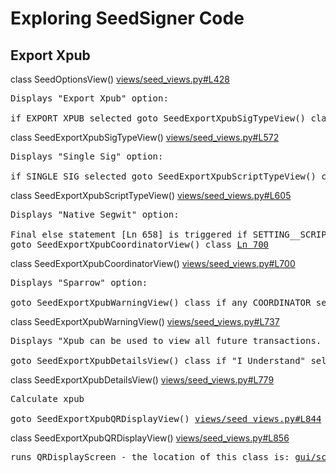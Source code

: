 # Exploring SeedSigner Code

## Export Xpub

class SeedOptionsView() [views/seed_views.py#L428](https://github.com/SeedSigner/seedsigner/blob/dev/src/seedsigner/views/seed_views.py#L428)
<pre>
Displays "Export Xpub" option:

if EXPORT_XPUB selected goto SeedExportXpubSigTypeView() class <a href="https://github.com/SeedSigner/seedsigner/blob/dev/src/seedsigner/views/seed_views.py#L514">Ln 514</a>
</pre>


class SeedExportXpubSigTypeView() [views/seed_views.py#L572](https://github.com/SeedSigner/seedsigner/blob/dev/src/seedsigner/views/seed_views.py#L572)
<pre>
Displays "Single Sig" option:

if SINGLE_SIG selected goto SeedExportXpubScriptTypeView() class <a href="https://github.com/SeedSigner/seedsigner/blob/dev/src/seedsigner/views/seed_views.py#L597">Ln 597</a>
</pre>


class SeedExportXpubScriptTypeView() [views/seed_views.py#L605](https://github.com/SeedSigner/seedsigner/blob/dev/src/seedsigner/views/seed_views.py#L605)
<pre>
Displays "Native Segwit" option:

Final else statement [Ln 658] is triggered if SETTING__SCRIPT_TYPES == "Native Segwit"
goto SeedExportXpubCoordinatorView() class <a href="https://github.com/SeedSigner/seedsigner/blob/dev/src/seedsigner/views/seed_views.py#L700">Ln 700</a>
</pre>


class SeedExportXpubCoordinatorView() [views/seed_views.py#L700](https://github.com/SeedSigner/seedsigner/blob/dev/src/seedsigner/views/seed_views.py#L700)
<pre>
Displays "Sparrow" option:

goto SeedExportXpubWarningView() class if any COORDINATOR select ("BlueWallet", "Nunchuk", "Sparrow" etc) <a href="https://github.com/SeedSigner/seedsigner/blob/dev/src/seedsigner/views/seed_views.py#L730">Ln 730</a>)
</pre>


class SeedExportXpubWarningView() [views/seed_views.py#L737](https://github.com/SeedSigner/seedsigner/blob/dev/src/seedsigner/views/seed_views.py#L737)
<pre>
Displays "Xpub can be used to view all future transactions. I Understand" option:

goto SeedExportXpubDetailsView() class if "I Understand" selected <a href="https://github.com/SeedSigner/seedsigner/blob/dev/src/seedsigner/views/seed_views.py#L770">Ln 770</a>
</pre>


class SeedExportXpubDetailsView() [views/seed_views.py#L779](https://github.com/SeedSigner/seedsigner/blob/dev/src/seedsigner/views/seed_views.py#L779)
<pre>
Calculate xpub

goto SeedExportXpubQRDisplayView() <a href="https://github.com/SeedSigner/seedsigner/blob/dev/src/seedsigner/views/seed_views.py#L844">views/seed_views.py#L844</a>
</pre>


class SeedExportXpubQRDisplayView() [views/seed_views.py#L856](https://github.com/SeedSigner/seedsigner/blob/dev/src/seedsigner/views/seed_views.py#L856)
<pre>
runs QRDisplayScreen - the location of this class is: <a href="https://github.com/SeedSigner/seedsigner/blob/dev/src/seedsigner/gui/screens/screen.py#L659">gui/screens/screen.py#L659</a>
</pre>

<!--
<a href=""></a>
-->